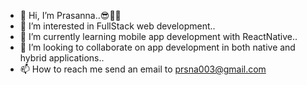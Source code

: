 - 👋 Hi, I’m Prasanna..😎👨‍💻
- 👀 I’m interested in FullStack web development..
- 🌱 I’m currently learning mobile app development with ReactNative..
- 💞️ I’m looking to collaborate on app development in both native and hybrid applications..
- 📫 How to reach me send an email to prsna003@gmail.com

<!---
prasanna003/prasanna003 is a ✨ special ✨ repository because its `README.md` (this file) appears on your GitHub profile.
You can click the Preview link to take a look at your changes.
--->
